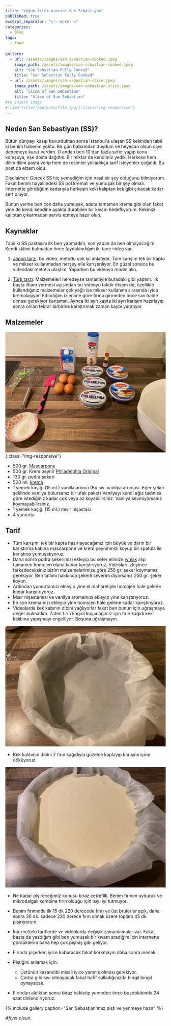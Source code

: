 ```yaml
---
title: "Yoğun istek üzerine San Sebastiyan"
published: true
excerpt_separator: "<!--more-->"
categories:
  - Blog
tags:
  - food

gallery:
  - url: /assets/images/san-sebastian-cooked.jpeg
    image_path: /assets/images/san-sebastian-cooked.jpeg
    alt: "San Sebastian Fully Cooked"
    title: "San Sebastian Fully Cooked"
  - url: /assets/images/san-sebastian-slice.jpeg
    image_path: /assets/images/san-sebastian-slice.jpeg
    alt: "Slice of San Sebastian"
    title: "Slice of San Sebastian"
#to insert image 
#![img-title](/path/to/file.jpg){:class="img-responsive"}
---
```


## Neden San Sebastiyan (SS)? 
Bütün dünyayı kasıp kavurduktan sonra İstanbul'a ulaşan SS kekinden tabii ki benim haberim yoktu. Bir gün babamdan duydum ve heyecan olsun diye denemeye karar verdim. O andan beri 10'dan fazla sefer yapıp konu komşuya, eşe dosta dağıttık. Bir miktar da kendimiz yedik. Herkese hem dilim dilim pasta verip hem de resimler yolladıkça tarif isteyenler çoğaldı. Bu post da elzem oldu. 

Disclaimer: Gerçek SS hiç yemediğim için nasıl bir şey olduğunu bilmiyorum. Fakat benim hayalimdeki SS bol kremalı ve yumuşak bir şey olmalı. Internette gördüğüm kadarıyla herkesin keki kalıptan kek gibi çıkacak kadar sert oluyor. 

Bunun yerine ben çok daha yumuşak, adeta tamamen krema gibi olan fakat yine de kendi kendine ayakta durabilen bir kıvam hedefliyorum. Kekinizi kalıptan çıkarmadan servis etmeye hazır olun. 

## Kaynaklar 
Tabii ki SS pastasını ilk ben yapmadım, son yapan da ben olmayacağım. Kendi stilimi bulmadan önce faydalandığım iki tane video var. 
1. [Japon tarzı](https://www.youtube.com/watch?v=oNRFoTUe1t0): bu video, metodu çok iyi anlatıyor. Tüm karışım tek bir kapta ve mikser kullanmadan herşey elle karıştırılıyor. En güzel sonuca bu videodaki metotla ulaştım. Yaparken bu videoyu model alın. 

2. [Türk tarzı](https://youtu.be/gh3KnuKNbnA?t=475): Malzemeleri neredeyse tamamiyle buradaki gibi yaptım. İlk başta ilham vermesi açısından bu videoyu takdir etsem de, özellikle kullandığınız malzemeler çok yağlı ise mikser kullanımı sırasında iyice kremalaşıyor. Edindiğim izlenime göre fırına girmeden önce sıvı halde olması gerekiyor karışımın. Ayrıca iki ayrı kapta iki ayrı karışım hazırlayıp sonra onları tekrar birbirine karıştırmak zaman kaybı yaratıyor. 
   
## Malzemeler 
![Malzemeler](/assets/images/san-sebastian-ingredients.jpeg){:class="img-responsive"}
* 500 gr. [Mascarpone](http://www.galbani.com/products.php)
* 500 gr. Krem peynir [Philadelphia Original](https://www.philadelphia.co.uk/products/philadelphia-original/philadelphia-original)
* 130 gr. pudra şekeri 
* 500 ml. [krema](https://www.ah.nl/producten/product/wi33705/ah-slagroom-voordeel) 
* 1 yemek kaşığı (15 ml.) vanilla aroma (Bu sıvı vanilya aroması. Eğer şeker şeklinde vanilya bulursanız bir ufak paket) Vanilyayı kendi ağız tadınıza göre istediğiniz kadar çok veya az koyabilirsiniz. Vanilya sevmiyorsanız koymayabilirsiniz. 
* 1 yemek kaşığı (15 ml.) mısır nişastası 
* 4 yumurta 

## Tarif 
* Tüm karışımı tek bir kapta hazırlayacağımız için büyük ve derin bir karıştırma kabına mascarpone ve krem peynirimizi koyup bir spatula ile karıştırıp yumuşatıyoruz. 
* Daha sonra pudra şekerimizi ekleyip bu sefer elimize [whisk](https://duckduckgo.com/?t=ffab&q=whisk&iax=images&ia=images) alıp tamamen homojen olana kadar karıştırıyoruz. Videoları izleyince farkedeceksiniz bizim malzemelerimize göre 250 gr. şeker koymamız gerekiyor. Ben tatlımı hakkınca şekerli severim diyorsanız 250 gr. şeker koyun. 
* Ardından yumurtamızı ekleyip yine el maharetiyle homojen hale gelene kadar karıştırıyoruz. 
* Mısır nişastamızı ve vanilya aromamızı ekleyip yine karıştırıyoruz. 
* En son kremamızı ekleyip yine homojen hale gelene kadar karıştırıyoruz. 
* Videolarda kek kabının dibini yağlıyorlar fakat ben bunun için uğraşmaya değer bulmadım. Zaten fırın kağıdı koyacağımız için fırın kağıdı kek kalıbına yapışmayı engelliyor. Boşuna uğraşmayın.
  
![Boş kalıp](/assets/images/san-sebastian-empty.jpeg)

* Kek kalıbının dibini 2 fırın kağıdıyla güzelce kaplayıp karışımı içine döküyoruz. 

![Harç](/assets/images/san-sebastian-not-cooked.jpeg)

* Ne kadar pişireceğimiz konusu biraz çetrefilli. Benim fırınım uyduruk ve mikrodalgalı kombine fırın olduğu için ısıyı iyi tutmuyor. 
* Benim fırımında ilk 15 dk 220 derecede fırın ve üst brulörler açık, daha sonra 30 dk. sadece 220 derece fırın olmak üzere toplam 45 dk. pişiriyorum. 

* İnternetteki tariflerde ve videolarda değişik zamanlamalar var. Fakat başta da yazdığım gibi ben yumuşak bir kıvam aradığım için internette gördüklerim bana hep çok pişmiş gibi geliyor. 
* Fırında pişerken iyice kabaracak fakat korkmayın daha sonra inecek. 
* Piştiğini anlamak için:
    *  Üstünün kazandibi misali iyice yanmış olması gerekiyor. 
    *  Çorba gibi sıvı olmayacak fakat hafif salladığınızda bıngıl bıngıl oynayacak. 
* Fırından aldıktan sonra biraz bekletip yemeden önce buzdolabında 24 saat dinlendiriyoruz. 


{% include gallery caption="San Sebastian'ımız pişti ve yenmeye hazır" %}

*Afiyet olsun*.
